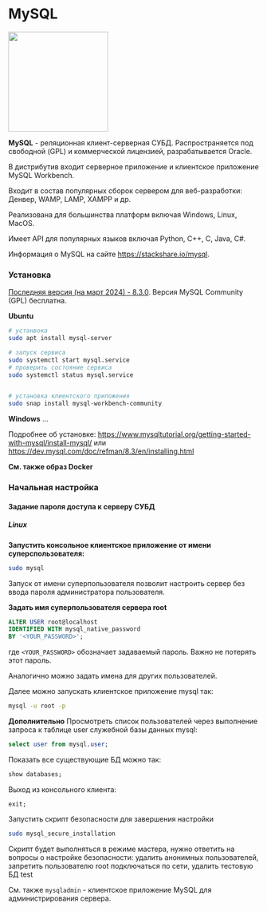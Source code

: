 # MySQL

<img src="https://upload.wikimedia.org/wikipedia/ru/thumb/d/d3/Mysql.png/310px-Mysql.png" width=200>

**MySQL** - реляционная клиент-серверная СУБД. Распространяется под свободной (GPL) и коммерческой лицензией, разрабатывается Oracle.

В дистрибутив входит серверное приложение и клиентское приложение MySQL Workbench.

Входит в состав популярных сборок сервером для веб-разработки: Денвер, WAMP, LAMP, XAMPP и др.

Реализована для большинства платформ включая Windows, Linux, MacOS.

Имеет API для популярных языков включая Python, C++, C, Java, C#.

Информация о MySQL на сайте https://stackshare.io/mysql.


### Установка

[Последняя версия (на март 2024) - 8.3.0](https://www.mysql.com/downloads/).
Версия MySQL Community (GPL) бесплатна.


**Ubuntu**
```bash
# устанвока
sudo apt install mysql-server

# запуск сервиса
sudo systemctl start mysql.service
# проверить состояние сервиса
sudo systemctl status mysql.service


# установка клиентского приложения 
sudo snap install mysql-workbench-community
```

**Windows**
...

Подробнее об установке: https://www.mysqltutorial.org/getting-started-with-mysql/install-mysql/ или https://dev.mysql.com/doc/refman/8.3/en/installing.html 



**См. также образ Docker**




### Начальная настройка

#### Задание пароля доступа к серверу СУБД
##### Linux

**Запустить консольное клиентское приложение от имени суперспользователя:**
```bash
sudo mysql
```
Запуск от имени суперпользователя позволит настроить сервер без ввода пароля администратора пользователя.


**Задать имя суперпользователя сервера root**
```sql
ALTER USER root@localhost 
IDENTIFIED WITH mysql_native_password  
BY '<YOUR_PASSWORD>';
```
где `<YOUR_PASSWORD>` обозначает задаваемый пароль.  Важно не потерять этот пароль.

Аналогично можно задать имена для других пользователей.


Далее можно запускать клиентское приложение mysql так:
```bash
mysql -u root -p
```

**Дополнительно**
Просмотреть список пользователей через выполнение запроса к таблице user служебной базы данных mysql:
```sql
select user from mysql.user;
```

Показать все существующие БД можно так:
```sql
show databases;
```

Выход из консольного клиента:
```text
exit;
```

Запустить скрипт безопасности для завершения настройки
```bash
sudo mysql_secure_installation
```
Скрипт будет выполняться в режиме мастера, нужно ответить на вопросы о настройке безопасности: удалить анонимных пользователей, запретить пользователю root подключаться по сети, удалить тестовую БД test

См. также `mysqladmin` - клиентское приложение MySQL для администрирования сервера.